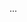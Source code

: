 <panel type="info" header=":trophy: Can use UML notes :star::star::star:" expandable expanded no-close>

<panel type="info" header=":trophy: Can specify constraints in UML diagrams :star::star::star:" expandable>
  <include src="../../book/uml/notes/constraints/full.md" />
  <panel header=":dart: Evidence" expanded>

...

  </panel>
</panel>

</panel>
